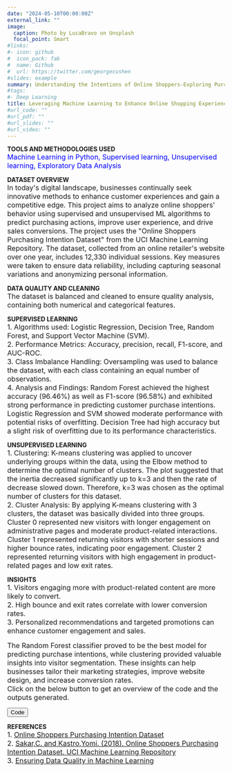 ```yaml
---
date: "2024-05-10T00:00:00Z"
external_link: ""
image:
  caption: Photo by LucaBravo on Unsplash
  focal_point: Smart
#links:
#- icon: github
#  icon_pack: fab
#  name: Github
#  url: https://twitter.com/georgecushen
#slides: example
summary: Understanding the Intentions of Online Shoppers-Exploring Purchasing Behavior
#tags:
#- Deep Learning
title: Leveraging Machine Learning to Enhance Online Shopping Experiences
#url_code: ""
#url_pdf: ""
#url_slides: ""
#url_video: ""
---
```



**TOOLS AND METHODOLOGIES USED**  
<span style="font-size: medium; color: blue;"> Machine Learning in Python, Supervised learning, Unsupervised learning, Exploratory Data Analysis</span>   

**DATASET OVERVIEW**  
<span style="font-size: medium;">In today's digital landscape, businesses continually seek innovative methods to enhance customer experiences and gain a competitive edge. This project aims to analyze online shoppers' behavior using supervised and unsupervised ML algorithms to predict purchasing actions, improve user experience, and drive sales conversions. The project uses the "Online Shoppers Purchasing Intention Dataset" from the UCI Machine Learning Repository. The dataset, collected from an online retailer's website over one year, includes 12,330 individual sessions. Key measures were taken to ensure data reliability, including capturing seasonal variations and anonymizing personal information.</span>

**DATA QUALITY AND CLEANING**  
<span style="font-size: medium;">The dataset is balanced and cleaned to ensure quality analysis, containing both numerical and categorical features.</span>
 
**SUPERVISED LEARNING**  
<span style="font-size: medium;">1. Algorithms used: Logistic Regression, Decision Tree, Random Forest, and Support Vector Machine (SVM).  
2. Performance Metrics: Accuracy, precision, recall, F1-score, and AUC-ROC.  
3. Class Imbalance Handling: Oversampling was used to balance the dataset, with each class containing an equal number of observations.  
4. Analysis and Findings: Random Forest achieved the highest accuracy (96.46%) as well as F1-score (96.58%) and exhibited strong performance in predicting customer purchase intentions. Logistic Regression and SVM showed moderate performance with potential risks of overfitting. Decision Tree had high accuracy but a slight risk of overfitting due to its performance characteristics.</span> 
  
**UNSUPERVISED LEARNING**  
<span style="font-size: medium;">1. Clustering: K-means clustering was applied to uncover underlying groups within the data, using the Elbow method to determine the optimal number of clusters. The plot suggested that the inertia decreased significantly up to k=3 and then the rate of decrease slowed down. Therefore, k=3 was chosen as the optimal number of clusters for this dataset.  
2. Cluster Analysis: By applying K-means clustering with 3 clusters,  the dataset was basically divided into three groups. Cluster 0 represented new visitors with longer engagement on administrative pages and moderate product-related interactions. Cluster 1 represented returning visitors with shorter sessions and higher bounce rates, indicating poor engagement. Cluster 2 represented returning visitors with high engagement in product-related pages and low exit rates.</span>   
  
**INSIGHTS**  
<span style="font-size: medium;">1. Visitors engaging more with product-related content are more likely to convert.  
2. High bounce and exit rates correlate with lower conversion rates.  
3. Personalized recommendations and targeted promotions can enhance customer engagement and sales.</span>

<span style="font-size: medium;">The Random Forest classifier proved to be the best model for predicting purchase intentions, while clustering provided valuable insights into visitor segmentation. These insights can help businesses tailor their marketing strategies, improve website design, and increase conversion rates.  
Click on the below button to get an overview of the code and the outputs generated.</span>
<html lang="en">
<head>
<meta charset="UTF-8">
<meta name="viewport" content="width=device-width, initial-scale=1.0">
<title>Hidden Content Demo</title>
<style>
  .hidden {
    display: none;
  }
</style>
</head>
<body>

<script>
let currentContent = null;

  function toggleContent(id) {
    if (currentContent !== null) {
      currentContent.classList.add('hidden');
    }
    var content = document.getElementById(id);
    content.classList.remove('hidden');
    currentContent = content;
  }
</script>

<button onclick="toggleContent('Step-1')">Code</button>

<div id="Step-1" class="hidden">

![](/Code1_233.jpg)
![](/Code2_233.jpg)
![](/Code3_233.jpg)
![](/Code4_233.jpg)
![](/Code5_233.jpg)
![](/Code6_233.jpg)
![](/Code7_233.jpg)
![](/Code8_233.jpg)
![](/Code9_233.jpg)
![](/Code10_233.jpg)
![](/Code11_233.jpg)
![](/Code12_233.jpg)
![](/Code13_233.jpg)
![](/Code14_233.jpg)
![](/Code15_233.jpg)
![](/Code16_233.jpg)
![](/Code17_233.jpg)
![](/Code18_233.jpg)
![](/Code19_233.jpg)
![](/Code20_233.jpg)
![](/Code21_233.jpg)
![](/Code22_233.jpg)
![](/Code23_233.jpg)
![](/Code24_233.jpg)
![](/Code25_233.jpg)
![](/Code26_233.jpg)
![](/Code27_233.jpg)
![](/Code28_233.jpg)
![](/Code29_233.jpg)

</div>
</body>
</html> 

**REFERENCES**  
<span style="font-size: medium;">1. [Online Shoppers Purchasing Intention Dataset](https://archive.ics.uci.edu/dataset/468/online+shoppers+purchasing+intention+dataset)  
2. [Sakar,C. and Kastro,Yomi. (2018). Online Shoppers Purchasing Intention Dataset. UCI Machine Learning Repository](https://doi.org/10.24432/C5F88Q)  
3. [Ensuring Data Quality in Machine Learning](https://medium.com/@khotijahs1/ensuring-data-quality-in-machine-learning-best-practices-and-python-code-example-809f46cf5bcb)</span>



